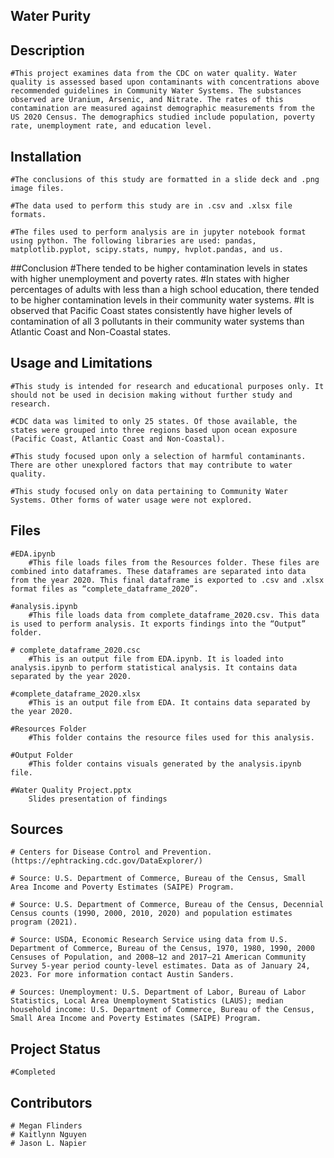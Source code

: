 ## Water Purity

## Description
	#This project examines data from the CDC on water quality. Water quality is assessed based upon contaminants with concentrations above recommended guidelines in Community Water Systems. The substances observed are Uranium, Arsenic, and Nitrate. The rates of this contamination are measured against demographic measurements from the US 2020 Census. The demographics studied include population, poverty rate, unemployment rate, and education level.

## Installation
	#The conclusions of this study are formatted in a slide deck and .png image files.
	
    #The data used to perform this study are in .csv and .xlsx file formats.
	
    #The files used to perform analysis are in jupyter notebook format using python. The following libraries are used: pandas, matplotlib.pyplot, scipy.stats, numpy, hvplot.pandas, and us.

##Conclusion
    #There tended to be higher contamination levels in states with higher unemployment and poverty rates.
    #In states with higher percentages of adults with less than a high school education, there tended to be higher contamination levels in their community water systems.
    #It is observed that Pacific Coast states consistently have higher levels of contamination of all 3 pollutants in their community water systems than Atlantic Coast and Non-Coastal states.

## Usage and Limitations
	#This study is intended for research and educational purposes only. It should not be used in decision making without further study and research.
	
    #CDC data was limited to only 25 states. Of those available, the states were grouped into three regions based upon ocean exposure (Pacific Coast, Atlantic Coast and Non-Coastal).
	
    #This study focused upon only a selection of harmful contaminants. There are other unexplored factors that may contribute to water quality.
	
    #This study focused only on data pertaining to Community Water Systems. Other forms of water usage were not explored.

## Files
	#EDA.ipynb
		#This file loads files from the Resources folder. These files are combined into dataframes. These dataframes are separated into data from the year 2020. This final dataframe is exported to .csv and .xlsx format files as “complete_dataframe_2020”.

	#analysis.ipynb
	    #This file loads data from complete_dataframe_2020.csv. This data is used to perform analysis. It exports findings into the “Output” folder.

    # complete_dataframe_2020.csc
	    #This is an output file from EDA.ipynb. It is loaded into analysis.ipynb to perform statistical analysis. It contains data separated by the year 2020.

    #complete_dataframe_2020.xlsx
	    #This is an output file from EDA. It contains data separated by the year 2020.

    #Resources Folder
		#This folder contains the resource files used for this analysis.

    #Output Folder
		#This folder contains visuals generated by the analysis.ipynb file.

	#Water Quality Project.pptx
		Slides presentation of findings 
        
## Sources
	# Centers for Disease Control and Prevention. (https://ephtracking.cdc.gov/DataExplorer/)
	
    # Source: U.S. Department of Commerce, Bureau of the Census, Small Area Income and Poverty Estimates (SAIPE) Program. 
	
    # Source: U.S. Department of Commerce, Bureau of the Census, Decennial Census counts (1990, 2000, 2010, 2020) and population estimates program (2021).
	
    # Source: USDA, Economic Research Service using data from U.S. Department of Commerce, Bureau of the Census, 1970, 1980, 1990, 2000 Censuses of Population, and 2008–12 and 2017–21 American Community Survey 5-year period county-level estimates. Data as of January 24, 2023. For more information contact Austin Sanders.
	
    # Sources: Unemployment: U.S. Department of Labor, Bureau of Labor Statistics, Local Area Unemployment Statistics (LAUS); median household income: U.S. Department of Commerce, Bureau of the Census, Small Area Income and Poverty Estimates (SAIPE) Program.

## Project Status
	#Completed

## Contributors
	# Megan Flinders
    # Kaitlynn Nguyen
    # Jason L. Napier




